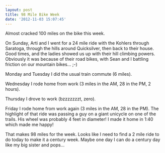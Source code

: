 ```yaml
---
layout: post
title: 98 Mile Bike Week
date: '2012-11-03 15:07:45'
---
```

Almost cracked 100 miles on the bike this week.

On Sunday, Arti and I went for a 24 mile ride with the Kohlers through Saratoga, through the hills around Quicksilver, then back to their house.  Good times, and the ladies showed us up with their hill climbing powers.  Obviously it was because of their road bikes, with Sean and I battling friction on our mountain bikes... ;-)

Monday and Tuesday I did the usual train commute (6 miles).

Wednesday I rode home from work (3 miles in the AM, 28 in the PM, 2 hours).

Thursday I drove to work (bzzzzzzzt, zero).

Friday I rode home from work again (3 miles in the AM, 28 in the PM).  The highlight of that ride was passing a guy on a giant unicycle on one of the trails.  His wheel was probably 4 feet in diameter!  I made it home in 1:40 which made me happy!

That makes 98 miles for the week.  Looks like I need to find a 2 mile ride to do today to make it a century week.  Maybe one day I can do a century day like my big sister and pops...
